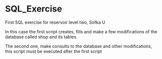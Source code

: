 # SQL_Exercise
First SQL exercise for reservoir level two, Sofka U

In this case the first script creates, fills and make a few modifications of the database called shop and its tables.

The second one, make consults to the database and other modifications, this script must be executed after the first script
